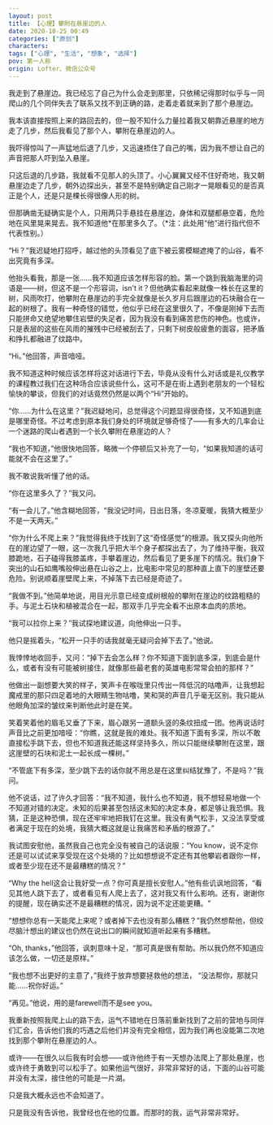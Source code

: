 ```yaml
---
layout: post
title: 【心理】攀附在悬崖边的人
date: 2020-10-25 00:49
categories: ["原创"]
characters: 
tags: ["心理", "生活", "想象", "选择"]
pov: 第一人称
origin: Lofter、微信公众号
---
```


我走到了悬崖边。我已经忘了自己为什么会走到那里，只依稀记得那时似乎与一同爬山的几个同伴失去了联系又找不到正确的路，走着走着就来到了那个悬崖边。

我本该直接按照上来的路回去的，但一股不知什么力量拉着我又朝靠近悬崖的地方走了几步，然后我看见了那个人，攀附在悬崖边的人。

我吓得惊叫了一声猛地后退了几步，又迅速捂住了自己的嘴，因为我不想让自己的声音把那人吓到坠入悬崖。

只这后退的几步路，我就看不见那人的头顶了。小心翼翼又经不住好奇地，我又朝悬崖边走了几步，朝外边探出头，甚至不是特别确定自己刚才一晃眼看见的是否真正是个人，还是只是棵长得很像人形的树。

但那确凿无疑确实是个人，只用两只手悬挂在悬崖边，身体和双腿都悬空着，危险地在风里晃来晃去。我不知道他\*在那里多久了。（\*注：此处用“他”进行指代但不代表性别。）

“Hi？”我迟疑地打招呼，越过他的头顶看见了底下被云雾模糊遮掩了的山谷，看不出究竟有多深。

他抬头看我，那是一张……我不知道应该怎样形容的脸。第一个跳到我脑海里的词语是——树，但这不是一个形容词，isn't it？但他确实看起来就像一株长在这里的树，风雨吹打，他攀附在悬崖边的手完全就像是长久岁月后跟崖边的石块融合在一起的树根了。我有一种奇怪的错觉，他似乎已经在这里很久了，不像是刚掉下去而只能拼命又绝望地攀住岩壁的失足者，因为我没有看到痛苦悲伤的神色。也或许，只是表层的这些在风雨的摧残中已经被刮去了，只剩下树皮般疲惫的面容，把矛盾和挣扎都融进了纹路中。

“Hi。”他回答，声音喑哑。

我不知道这种时候应该怎样将这对话进行下去，毕竟从没有什么对话或是礼仪教学的课程教过我们在这种场合应该说些什么，这可不是在街上遇到老朋友的一个轻松愉快的攀谈，但我们的对话竟然仍然是以两个“Hi”开始的。

“你……为什么在这里？”我迟疑地问，总觉得这个问题显得很奇怪，又不知道到底是哪里奇怪。不过考虑到原本我们身处的环境就足够奇怪了——有多大的几率会让一个迷路的爬山者遇到一个长久攀附在悬崖边的人？

“我也不知道，”他很快地回答，略微一个停顿后又补充了一句，“如果我知道的话可能就不会在这里了。”

我不敢说我听懂了他的话。

“你在这里多久了？”我又问。

“有一会儿了。”他含糊地回答，“我没记时间，日出日落，冬凉夏暖，我猜大概至少不是一天两天。”

“你为什么不爬上来？”我觉得我终于找到了这“奇怪感觉”的根源。我又探头向他所在的崖边望了一眼，这一次我几乎把大半个身子都探出去了，为了维持平衡，我双膝跪地，石子磕得我膝盖疼，手攀着崖边，然后看见了更多崖下的情况。我们身下突出的山石如鹰嘴般伸出悬在山谷之上，比电影中常见的那种直上直下的崖壁还要危险。别说顺着崖壁爬上来，不掉落下去已经是奇迹了。

“我做不到。”他简单地说，用目光示意已经变成树根般的攀附在崖边的纹路粗糙的手。与泥土石块和植被混合在一起，那双手几乎完全看不出原本血肉的质地。

“我可以拉你上来？”我试探地建议道，向他伸出一只手。

他只是摇着头，“松开一只手的话我就毫无疑问会掉下去了。”他说。

我悻悻地收回手，又问：“掉下去会怎么样？你不知道下面到底多深，到底会是什么，或者有没有可能被树接住，就像那些最老套的英雄电影常常会拍的那样？”

他做出一副想要大笑的样子，笑声卡在喉咙里只传出一阵低沉的咕噜声，让我想起魔戒里的那只四足着地的大眼睛生物咕噜，笑和哭的声音几乎毫无区别。我只能从他眼角加深的皱纹来判断他此时是在笑。

笑着笑着他的眉毛又垂了下来，眉心跟另一道额头竖的条纹扭成一团。他再说话时声音比之前更加喑哑：“你瞧，这就是我的难处。我不知道下面有多深，所以不敢直接松手跳下去，但也不知道我还能这样坚持多久，所以只能继续攀附在这里，跟这崖壁的石块和泥土一起长成一棵树。”

“不管底下有多深，至少跳下去的话你就不用总是在这里纠结犹豫了，不是吗？”我问。

他不说话，过了许久才回答：“我不知道，我什么也不知道，我不想轻易地做一个不知道对错的决定。未知的后果甚至包括这未知的决定本身，都足够让我恐惧。我猜，正是这种恐惧，现在还牢牢地把我钉在这里。我没有勇气松手，又没法享受或者满足于现在的处境，我猜大概这就是让我痛苦和矛盾的根源了。”

我试图安慰他，虽然我自己也完全没有被自己的话说服：“You know，说不定你还是可以试试来享受现在这个处境的？比如想想说不定还有其他攀岩者跟你一样，或者至少现在还不是最糟糕的情况？”

“Why the hell这会让我好受一点？​你可真是擅长安慰人。”他有些讥讽地回答，“看见其他人跳下去了，或者看见有人爬上去了，这对我又有什么影响。还有，谢谢你的提醒，现在确实还不是最糟糕的情况，因为说不定还能更糟。​”

“想想你总有一天能爬上来呢？或者掉下去也没有那么糟糕？”我仍然想帮他，但绞尽脑汁想出的建议也仍然在说出口的瞬间就知道听起来有多糟糕。

“Oh, thanks，”他回答，讽刺意味十足，“那可真是很有帮助。所以我仍然不知道应该怎么做，一切还是原样。”

“我也想不出更好的主意了，”我终于放弃想要拯救他的想法， “没法帮你，那就只能……祝你好运。”

“再见。”他说，用的是farewell而不是see you。

我重新按照我爬上山的路下去，运气不错地在日落前重新找到了之前的营地与同伴们汇合，告诉他们我的巧遇之后他们并没有完全相信，因为我们再也没能第二次地找到那个攀附在悬崖边的人。

或许——在很久以后我有时会想——或许他终于有一天想办法爬上了那处悬崖，也或许终于勇敢到可以松手了。如果他运气很好，非常非常好的话，下面的山谷可能并没有太深，接住他的可能是一片湖。

只是我大概永远也不会知道了。

只是我没有告诉他，我曾经也在他的位置。而那时的我，运气非常非常好。
